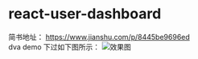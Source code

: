 # react-user-dashboard
简书地址： https://www.jianshu.com/p/8445be9696ed  
dva demo
下过如下图所示：
![效果图](https://github.com/Sawyer-china/react-user-dashboard/blob/master/222.gif)
